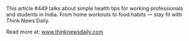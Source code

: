 This article #449 talks about simple health tips for working professionals and students in India. From home workouts to food habits — stay fit with Think News Daily.

Read more at: www.thinknewsdaily.com